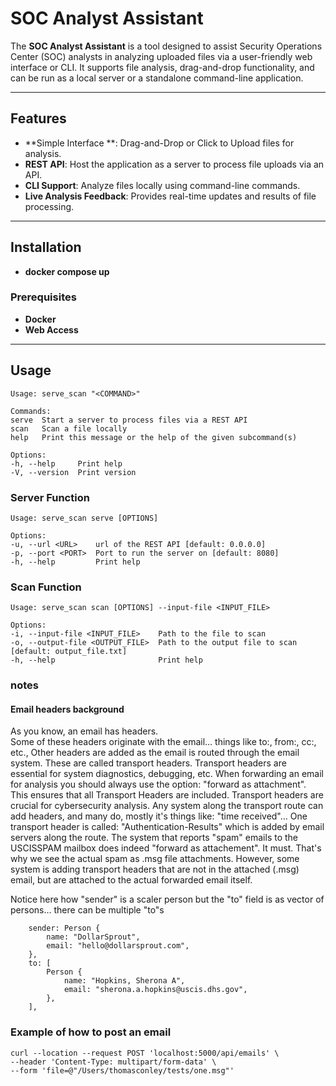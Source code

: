 # SOC Analyst Assistant

The **SOC Analyst Assistant** is a tool designed to assist Security Operations Center (SOC) analysts in analyzing uploaded files via a user-friendly web interface or CLI. It supports file analysis, drag-and-drop functionality, and can be run as a local server or a standalone command-line application.

---

## Features

- **Simple Interface **: Drag-and-Drop or Click to Upload files for analysis. 
- **REST API**: Host the application as a server to process file uploads via an API.
- **CLI Support**: Analyze files locally using command-line commands.
- **Live Analysis Feedback**: Provides real-time updates and results of file processing.

---

## Installation
- **docker compose up**

### Prerequisites
- **Docker** 
- **Web Access**

---

## Usage
```
Usage: serve_scan "<COMMAND>"

Commands:
serve  Start a server to process files via a REST API
scan   Scan a file locally
help   Print this message or the help of the given subcommand(s)

Options:
-h, --help     Print help
-V, --version  Print version
```
### **Server Function**
```
Usage: serve_scan serve [OPTIONS]

Options:
-u, --url <URL>    url of the REST API [default: 0.0.0.0]
-p, --port <PORT>  Port to run the server on [default: 8080]
-h, --help         Print help
```
### **Scan Function**
```
Usage: serve_scan scan [OPTIONS] --input-file <INPUT_FILE>

Options:
-i, --input-file <INPUT_FILE>    Path to the file to scan
-o, --output-file <OUTPUT_FILE>  Path to the output file to scan [default: output_file.txt]
-h, --help                       Print help
```

### notes

#### Email headers background
As you  know, an email has headers.  
Some of these headers originate with the email... things like to:, from:, cc:, etc.,
Other headers are added as the email is routed through the email system.  These are called transport headers. Transport headers are essential for system diagnostics, debugging, etc.
When forwarding an email for analysis you should always use the option: "forward as attachment". This ensures that all Transport Headers are included.
Transport headers are crucial for cybersecurity analysis.
Any system along the transport route can add headers, and many do, mostly it's things like: "time received"... 
One transport header is called: "Authentication-Results" which is added by email servers along the route.
The system that reports "spam" emails to the USCISSPAM mailbox does indeed "forward as attachement". It must. That's why we see the actual spam as .msg file attachments.
However, some system is adding transport headers that are not in the attached (.msg) email, but are attached to the actual forwarded email itself.


 


Notice here how "sender" is a scaler person but the "to" field is as vector of persons... there can be multiple "to"s
```
    sender: Person {
        name: "DollarSprout",
        email: "hello@dollarsprout.com",
    },
    to: [
        Person {
            name: "Hopkins, Sherona A",
            email: "sherona.a.hopkins@uscis.dhs.gov",
        },
    ],

```

### Example of how to post an email
```
curl --location --request POST 'localhost:5000/api/emails' \
--header 'Content-Type: multipart/form-data' \
--form 'file=@"/Users/thomasconley/tests/one.msg"' 
```
